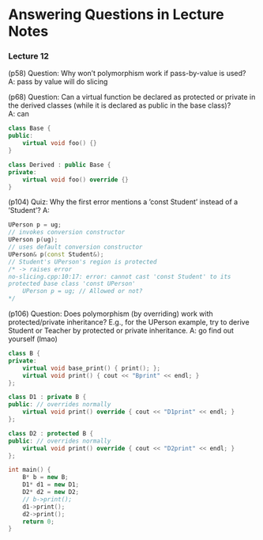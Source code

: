 # Answering Questions in Lecture Notes

### Lecture 12

(p58) Question: Why won’t polymorphism work if pass-by-value is used? \
A: pass by value will do slicing

(p68) Question: Can a virtual function be declared as protected or private in the derived classes (while it is declared as public in the base class)? \
A: can
```C++
class Base {
public:
    virtual void foo() {}
}

class Derived : public Base {
private:
    virtual void foo() override {}
}
```

(p104) Quiz: Why the first error mentions a ’const Student’ instead of a
’Student’?
A: 
```C++
UPerson p = ug;
// invokes conversion constructor
UPerson p(ug);
// uses default conversion constructor
UPerson& p(const Student&);
// Student's UPerson's region is protected
/* -> raises error
no-slicing.cpp:10:17: error: cannot cast 'const Student' to its
protected base class 'const UPerson'
    UPerson p = ug; // Allowed or not?
*/
```

(p106) Question: Does polymorphism (by overriding) work with protected/private inheritance?
E.g., for the UPerson example, try to derive Student or Teacher by protected or private inheritance.
A: go find out yourself (lmao)

```C++
class B {
private:
	virtual void base_print() { print(); };
	virtual void print() { cout << "Bprint" << endl; }
};

class D1 : private B {
public: // overrides normally
	virtual void print() override { cout << "D1print" << endl; }
};

class D2 : protected B {
public: // overrides normally
	virtual void print() override { cout << "D2print" << endl; }
};

int main() {
	B* b = new B;
	D1* d1 = new D1;
	D2* d2 = new D2;
	// b->print();
	d1->print();
	d2->print();
	return 0;
}
```